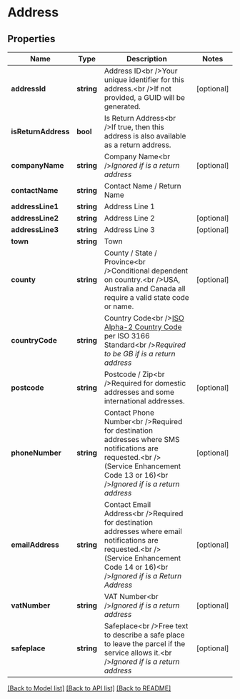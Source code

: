 # Address

## Properties
Name | Type | Description | Notes
------------ | ------------- | ------------- | -------------
**addressId** | **string** | Address ID&lt;br /&gt;Your unique identifier for this address.&lt;br /&gt;If not provided, a GUID will be generated. | [optional] 
**isReturnAddress** | **bool** | Is Return Address&lt;br /&gt;If true, then this address is also available as a return address. | 
**companyName** | **string** | Company Name&lt;br /&gt;*Ignored if is a return address* | [optional] 
**contactName** | **string** | Contact Name / Return Name | 
**addressLine1** | **string** | Address Line 1 | 
**addressLine2** | **string** | Address Line 2 | [optional] 
**addressLine3** | **string** | Address Line 3 | [optional] 
**town** | **string** | Town | 
**county** | **string** | County / State / Province&lt;br /&gt;Conditional dependent on country.&lt;br /&gt;USA, Australia and Canada all require a valid state code or name. | [optional] 
**countryCode** | **string** | Country Code&lt;br /&gt;[ISO Alpha-2 Country Code](https://www.nationsonline.org/oneworld/country_code_list.htm) per ISO 3166 Standard&lt;br /&gt;*Required to be GB if is a return address* | 
**postcode** | **string** | Postcode / Zip&lt;br /&gt;Required for domestic addresses and some international addresses. | [optional] 
**phoneNumber** | **string** | Contact Phone Number&lt;br /&gt;Required for destination addresses where SMS notifications are requested.&lt;br /&gt;(Service Enhancement Code 13 or 16)&lt;br /&gt;*Ignored if is a return address* | [optional] 
**emailAddress** | **string** | Contact Email Address&lt;br /&gt;Required for destination addresses where email notifications are requested.&lt;br /&gt;(Service Enhancement Code 14 or 16)&lt;br /&gt;*Ignored if is a Return Address* | [optional] 
**vatNumber** | **string** | VAT Number&lt;br /&gt;*Ignored if is a return address* | [optional] 
**safeplace** | **string** | Safeplace&lt;br /&gt;Free text to describe a safe place to leave the parcel if the service allows it.&lt;br /&gt;*Ignored if is a return address* | [optional] 

[[Back to Model list]](../README.md#documentation-for-models) [[Back to API list]](../README.md#documentation-for-api-endpoints) [[Back to README]](../README.md)

